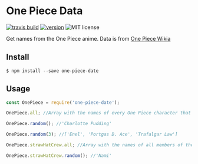 # One Piece Data

[![travis build](https://img.shields.io/travis/tibuurcio/one-piece-data.svg)](https://travis-ci.org/tibuurcio/one-piece-data)
[![version](https://img.shields.io/npm/v/one-piece-data.svg)](https://www.npmjs.com/package/one-piece-data)
![MIT license](https://img.shields.io/npm/l/one-piece-data.svg)

Get names from the One Piece anime. Data is from [One Piece Wikia](http://onepiece.wikia.com/wiki/List_of_Canon_Characters)

## Install

```
$ npm install --save one-piece-date
```

## Usage

```js
const OnePiece = require('one-piece-date');

OnePiece.all; //Array with the names of every One Piece character that has ever appeared in or been mentioned in the manga and has been named.

OnePiece.random(); //'Charlotte Pudding'

OnePiece.random(3); //['Enel', 'Portgas D. Ace', 'Trafalgar Law']

OnePiece.strawHatCrew.all; //Array with the names of all members of the straw hat crew

OnePiece.strawHatCrew.random(); //'Nami'
```
